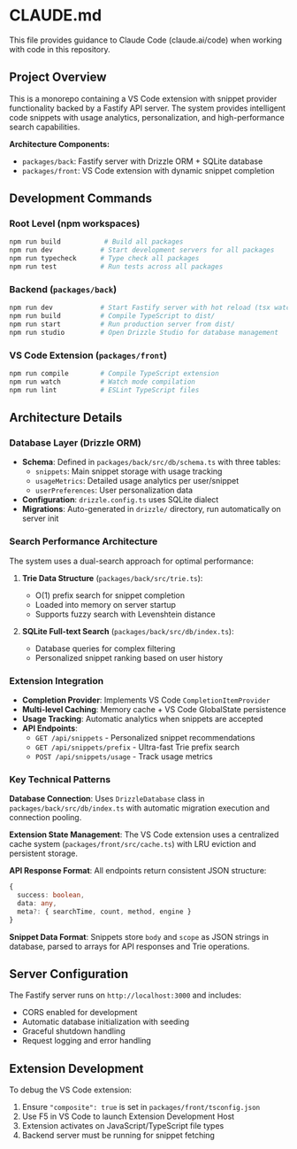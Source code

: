# CLAUDE.md

This file provides guidance to Claude Code (claude.ai/code) when working with code in this repository.

## Project Overview

This is a monorepo containing a VS Code extension with snippet provider functionality backed by a Fastify API server. The system provides intelligent code snippets with usage analytics, personalization, and high-performance search capabilities.

**Architecture Components:**
- `packages/back`: Fastify server with Drizzle ORM + SQLite database
- `packages/front`: VS Code extension with dynamic snippet completion

## Development Commands

### Root Level (npm workspaces)
```bash
npm run build           # Build all packages
npm run dev            # Start development servers for all packages
npm run typecheck      # Type check all packages
npm run test           # Run tests across all packages
```

### Backend (`packages/back`)
```bash
npm run dev            # Start Fastify server with hot reload (tsx watch)
npm run build          # Compile TypeScript to dist/
npm run start          # Run production server from dist/
npm run studio         # Open Drizzle Studio for database management
```

### VS Code Extension (`packages/front`)
```bash
npm run compile        # Compile TypeScript extension
npm run watch          # Watch mode compilation
npm run lint           # ESLint TypeScript files
```

## Architecture Details

### Database Layer (Drizzle ORM)
- **Schema**: Defined in `packages/back/src/db/schema.ts` with three tables:
  - `snippets`: Main snippet storage with usage tracking
  - `usageMetrics`: Detailed usage analytics per user/snippet
  - `userPreferences`: User personalization data
- **Configuration**: `drizzle.config.ts` uses SQLite dialect
- **Migrations**: Auto-generated in `drizzle/` directory, run automatically on server init

### Search Performance Architecture
The system uses a dual-search approach for optimal performance:

1. **Trie Data Structure** (`packages/back/src/trie.ts`):
   - O(1) prefix search for snippet completion
   - Loaded into memory on server startup
   - Supports fuzzy search with Levenshtein distance

2. **SQLite Full-text Search** (`packages/back/src/db/index.ts`):
   - Database queries for complex filtering
   - Personalized snippet ranking based on user history

### Extension Integration
- **Completion Provider**: Implements VS Code `CompletionItemProvider`
- **Multi-level Caching**: Memory cache + VS Code GlobalState persistence
- **Usage Tracking**: Automatic analytics when snippets are accepted
- **API Endpoints**:
  - `GET /api/snippets` - Personalized snippet recommendations
  - `GET /api/snippets/prefix` - Ultra-fast Trie prefix search
  - `POST /api/snippets/usage` - Track usage metrics

### Key Technical Patterns

**Database Connection**: Uses `DrizzleDatabase` class in `packages/back/src/db/index.ts` with automatic migration execution and connection pooling.

**Extension State Management**: The VS Code extension uses a centralized cache system (`packages/front/src/cache.ts`) with LRU eviction and persistent storage.

**API Response Format**: All endpoints return consistent JSON structure:
```typescript
{
  success: boolean,
  data: any,
  meta?: { searchTime, count, method, engine }
}
```

**Snippet Data Format**: Snippets store `body` and `scope` as JSON strings in database, parsed to arrays for API responses and Trie operations.

## Server Configuration

The Fastify server runs on `http://localhost:3000` and includes:
- CORS enabled for development
- Automatic database initialization with seeding
- Graceful shutdown handling
- Request logging and error handling

## Extension Development

To debug the VS Code extension:
1. Ensure `"composite": true` is set in `packages/front/tsconfig.json`
2. Use F5 in VS Code to launch Extension Development Host
3. Extension activates on JavaScript/TypeScript file types
4. Backend server must be running for snippet fetching
